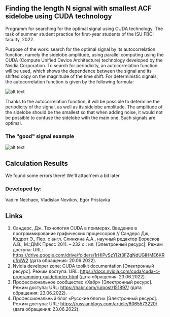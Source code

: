 ## Finding the length N signal with smallest ACF sidelobe using CUDA technology

Programm for searching for the optimal signal using CUDA technology. The task of summer student practice for first-year students of the ISU FBCI faculty, 2022. 

Purpose of the work: search for the optimal signal by its autocorrelation function, namely the sidelobe amplitude, using parallel computing using the CUDA (Compute Unified Device Architecture) technology developed by the Nvidia Corporation.
To search for periodicity, an autocorrelation function will be used, which shows the dependence between the signal and its shifted copy on the magnitude of the time shift. For deterministic signals, the autocorrelation function is given by the following formula:

![alt text](https://github.com/mrglaster/cuda-ACF-calculations/blob/main/images/f1.png?raw=true)

Thanks to the autocorrelation function, it will be possible to determine the periodicity of the signal, as well as its sidelobe amplitude. The amplitude of the sidelobe should be the smallest so that when adding noise, it would not be possible to confuse the sidelobe with the main one. Such signals are optimal.

### The "good" signal example 

![alt text](https://github.com/mrglaster/cuda-ACF-calculations/blob/main/images/f2.png?raw=true)

## Calculation Results 

We found some errors there! We'll attach'em a bit later

### Developed by:

Vadim Nechaev,
Vladislav Novikov,
Egor Pristavka


## Links 

1.	Сандерс, Дж. Технология CUDA в примерах. Введение в программирование графических процессоров // Сандерс Дж, Кэдрот Э., Пер. с англ. Слинкина А.А., научный редактор Боресков А.В., М.:ДМК Пресс 2011. – 232 с.: ил. [Электронный ресурс]. Режим доступа: URL: https://drive.google.com/drive/folders/1rHlPvSzYI2t3FZgNdUGlHME6KRufroW2 (дата обращения: 20.06.2022). 
2.	Nvidia developer zone: CUDA toolkit documentation [Электронный ресурс]. Режим доступа: URL: https://docs.nvidia.com/cuda/cuda-c-programming-guide/index.html (дата обращения: 23.06.2022).
3.	Профессиональное сообщество «Хабр» [Электронный ресурс]. Режим доступа: URL: https://habr.com/ru/post/151897/ (дата обращения: 23.06.2022).
4.	Профессиональный блог «Русские блоги» [Электронный ресурс]. Режим доступа: URL: https://russianblogs.com/article/6065573220/ (дата обращения: 23.06.2022).

